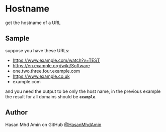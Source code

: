# **Hostname**
  get the hostname of a URL


## Sample 
suppose you have these URLs:
* https://www.example.com/watch?v=TEST 
* https://en.example.org/wiki/Software 
* one.two.three.four.example.com
* https://www.example.co.uk
* example.com

and you need the output to be only the host name, 
in the previous example the result for all domains should be **`example`**.


## Author 
Hasan Mhd Amin on GitHub [@HasanMhdAmin](https://github.com/HasanMhdAmin) 